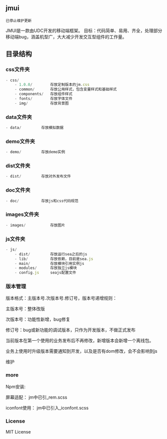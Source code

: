 ## jmui

`已停止维护更新`

JMUI是一款由UDC开发的移动端框架。
目标：代码简单、易用、齐全，处理部分移动端bug，涵盖机型广，大大减少开发交互型组件的工作量。

## 目录结构

### css文件夹

```javascript
- css/
	- 1.0.0/		存放定制版本的jm.css
	- common/		存放公用样式，包含变量样式和基础样式
	- components/	存放组件样式
	- fonts/		存放字体文件
	- img/			存放背景图
```

### data文件夹

```javascript
- data/			存放模拟数据
```

### demo文件夹

```javascript
- demo/			存放demo实例
```

### dist文件夹

```javascript
- dist/			存放对外发布文件
```

### doc文件夹

```javascript
- doc/			存放js和css代码规范
```

### images文件夹

```javascript
- images/			存放图片
```

### js文件夹

```javascript
- js/
	- dist/			存放运行sea之后的js
	- lib/			存放依赖，目前是sea.js
	- main/			存放模块引用实例js
	- modules/		存放独立js模块
	- config.js     seajs配置文件
```

### 版本管理

版本格式：主版本号.次版本号.修订号，版本号递增规则：

主版本号：整体改版

次版本号：功能性新增，bug修复

修订号：bug或新功能的调试版本，只作为开发版本，不做正式发布

当前版本在第一个使用的业务发布后不再修改，新增版本会新增一个离线包。

业务上使用时升级版本需要通知到开发，以及是否有dom修改，会不会影响到js

维护

### more

Npm安装:

屏幕适配： jm中已引_rem.scss

iconfont使用： jm中已引入_iconfont.scss

### License

MIT License